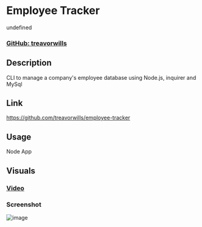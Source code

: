# Employee Tracker
  undefined
### [ GitHub: treavorwills ]( https://github.com/treavorwills )
## Description
CLI to manage a company's employee database using Node.js, inquirer and MySql
## Link
[ https://github.com/treavorwills/employee-tracker ]( https://github.com/treavorwills/employee-tracker )

## Usage
Node App

## Visuals

### [Video](https://drive.google.com/file/d/15oxIrrJlthZR4v9c0Y4oYRm8qXXSB1xw/view?usp=sharing)

### Screenshot
![image](https://user-images.githubusercontent.com/25040852/190315021-d1276761-ca1c-43a5-b9d9-f6160e220dff.png)


